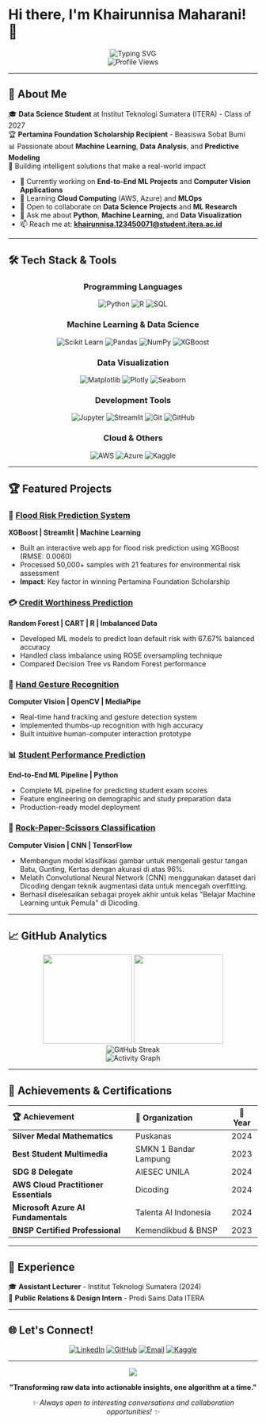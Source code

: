 # Hi there, I'm Khairunnisa Maharani! 👋

<div align="center">
  <img src="https://readme-typing-svg.demolab.com?font=Poppins+Code&size=24&pause=1000&color=5ce1e6&center=true&vCenter=true&width=600&lines=Data+Scientist+%7C+ML+Engineer;Turning+Data+into+Insights;Building+Intelligent+Solutions" alt="Typing SVG" />
</div>

<div align="center">
  <img src="https://komarev.com/ghpvc/?username=KMoex-HZ&color=brightgreen&style=flat-square&label=Profile+Views" alt="Profile Views" />
</div>

---

## 🚀 About Me

🎓 **Data Science Student** at Institut Teknologi Sumatera (ITERA) - Class of 2027  
🏆 **Pertamina Foundation Scholarship Recipient** - Beasiswa Sobat Bumi  
📊 Passionate about **Machine Learning**, **Data Analysis**, and **Predictive Modeling**  
🎯 Building intelligent solutions that make a real-world impact  

- 🔭 Currently working on **End-to-End ML Projects** and **Computer Vision Applications**
- 🌱 Learning **Cloud Computing** (AWS, Azure) and **MLOps**
- 👯 Open to collaborate on **Data Science Projects** and **ML Research**
- 💬 Ask me about **Python**, **Machine Learning**, and **Data Visualization**
- 📫 Reach me at: **khairunnisa.123450071@student.itera.ac.id**

---

## 🛠️ Tech Stack & Tools

<div align="center">

### Programming Languages
![Python](https://img.shields.io/badge/Python-3776AB?style=for-the-badge&logo=python&logoColor=white)
![R](https://img.shields.io/badge/R-276DC3?style=for-the-badge&logo=r&logoColor=white)
![SQL](https://img.shields.io/badge/SQL-4479A1?style=for-the-badge&logo=mysql&logoColor=white)

### Machine Learning & Data Science
![Scikit Learn](https://img.shields.io/badge/scikit_learn-F7931E?style=for-the-badge&logo=scikit-learn&logoColor=white)
![Pandas](https://img.shields.io/badge/pandas-150458?style=for-the-badge&logo=pandas&logoColor=white)
![NumPy](https://img.shields.io/badge/numpy-013243?style=for-the-badge&logo=numpy&logoColor=white)
![XGBoost](https://img.shields.io/badge/XGBoost-FF6600?style=for-the-badge&logo=xgboost&logoColor=white)

### Data Visualization
![Matplotlib](https://img.shields.io/badge/Matplotlib-11557c?style=for-the-badge&logo=matplotlib&logoColor=white)
![Plotly](https://img.shields.io/badge/Plotly-3F4F75?style=for-the-badge&logo=plotly&logoColor=white)
![Seaborn](https://img.shields.io/badge/Seaborn-3776AB?style=for-the-badge&logo=python&logoColor=white)

### Development Tools
![Jupyter](https://img.shields.io/badge/Jupyter-F37626?style=for-the-badge&logo=jupyter&logoColor=white)
![Streamlit](https://img.shields.io/badge/Streamlit-FF4B4B?style=for-the-badge&logo=streamlit&logoColor=white)
![Git](https://img.shields.io/badge/Git-F05032?style=for-the-badge&logo=git&logoColor=white)
![GitHub](https://img.shields.io/badge/GitHub-181717?style=for-the-badge&logo=github&logoColor=white)

### Cloud & Others
![AWS](https://img.shields.io/badge/AWS-232F3E?style=for-the-badge&logo=amazon-aws&logoColor=white)
![Azure](https://img.shields.io/badge/Microsoft_Azure-0078D4?style=for-the-badge&logo=microsoft-azure&logoColor=white)
![Kaggle](https://img.shields.io/badge/Kaggle-20BEFF?style=for-the-badge&logo=kaggle&logoColor=white)

</div>

---

## 🏆 Featured Projects

<div align="left">

### 🌊 [Flood Risk Prediction System](https://github.com/KMoex-HZ/Prediksi-Banjir)
**XGBoost | Streamlit | Machine Learning**
- Built an interactive web app for flood risk prediction using XGBoost (RMSE: 0.0060)
- Processed 50,000+ samples with 21 features for environmental risk assessment
- **Impact**: Key factor in winning Pertamina Foundation Scholarship

### 💳 [Credit Worthiness Prediction](https://github.com/KMoex-HZ/Creditworthiness-Prediction-using-CART-and-Random-Forest)
**Random Forest | CART | R | Imbalanced Data**
- Developed ML models to predict loan default risk with 67.67% balanced accuracy
- Handled class imbalance using ROSE oversampling technique
- Compared Decision Tree vs Random Forest performance

### 🤖 [Hand Gesture Recognition](https://github.com/KMoex-HZ/Hand-Tracking)
**Computer Vision | OpenCV | MediaPipe**
- Real-time hand tracking and gesture detection system
- Implemented thumbs-up recognition with high accuracy
- Built intuitive human-computer interaction prototype

### 📊 [Student Performance Prediction](https://github.com/KMoex-HZ/e2emlproject)
**End-to-End ML Pipeline | Python**
- Complete ML pipeline for predicting student exam scores
- Feature engineering on demographic and study preparation data
- Production-ready model deployment

### 🤖 [Rock-Paper-Scissors Classification](https://github.com/KMoex-HZ/ML-rockpaperscissors)
**Computer Vision | CNN | TensorFlow**
- Membangun model klasifikasi gambar untuk mengenali gestur tangan Batu, Gunting, Kertas dengan akurasi di atas 96%.
- Melatih Convolutional Neural Network (CNN) menggunakan dataset dari Dicoding dengan teknik augmentasi data untuk mencegah overfitting.
- Berhasil diselesaikan sebagai proyek akhir untuk kelas "Belajar Machine Learning untuk Pemula" di Dicoding.
</div>

---

## 📈 GitHub Analytics

<div align="center">
  <img height="180em" src="https://github-readme-stats.vercel.app/api?username=KMoex-HZ&show_icons=true&theme=algolia&include_all_commits=true&count_private=true"/>
  <img height="180em" src="https://github-readme-stats.vercel.app/api/top-langs/?username=KMoex-HZ&layout=compact&langs_count=8&theme=algolia"/>
</div>

<div align="center">
  <img src="https://github-readme-streak-stats.herokuapp.com/?user=KMoex-HZ&theme=algolia" alt="GitHub Streak"/>
</div>

<div align="center">
  <img src="https://github-readme-activity-graph.vercel.app/graph?username=KMoex-HZ&theme=react-dark&hide_border=true" alt="Activity Graph"/>
</div>

---

## 🏅 Achievements & Certifications

<div align="center">

| 🏆 Achievement | 🏢 Organization | 📅 Year |
|:---|:---|:---:|
| **Silver Medal Mathematics** | Puskanas | 2024 |
| **Best Student Multimedia** | SMKN 1 Bandar Lampung | 2023 |
| **SDG 8 Delegate** | AIESEC UNILA | 2024 |
| **AWS Cloud Practitioner Essentials** | Dicoding | 2024 |
| **Microsoft Azure AI Fundamentals** | Talenta AI Indonesia | 2024 |
| **BNSP Certified Professional** | Kemendikbud & BNSP | 2023 |

</div>

---

## 💼 Experience

🎓 **Assistant Lecturer** - Institut Teknologi Sumatera (2024)  
📢 **Public Relations & Design Intern** - Prodi Sains Data ITERA  

---

## 🌐 Let's Connect!

<div align="center">
  
[![LinkedIn](https://img.shields.io/badge/LinkedIn-0077B5?style=for-the-badge&logo=linkedin&logoColor=white)](https://www.linkedin.com/in/khnrni/)
[![GitHub](https://img.shields.io/badge/GitHub-100000?style=for-the-badge&logo=github&logoColor=white)](https://github.com/KMoex-HZ)
[![Email](https://img.shields.io/badge/Email-D14836?style=for-the-badge&logo=gmail&logoColor=white)](mailto:khairunnisa.123450071@student.itera.ac.id)
[![Kaggle](https://img.shields.io/badge/Kaggle-20BEFF?style=for-the-badge&logo=kaggle&logoColor=white)](https://kaggle.com/KMoex-HZ)

</div>

---

<div align="center">
  <img src="https://capsule-render.vercel.app/api?type=waving&color=gradient&height=100&section=footer&animation=fadeIn" />
</div>

<div align="center">
  
**"Transforming raw data into actionable insights, one algorithm at a time."**

*✨ Always open to interesting conversations and collaboration opportunities! ✨*

</div>
